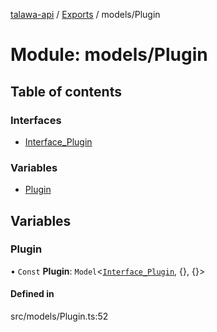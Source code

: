 [talawa-api](../README.md) / [Exports](../modules.md) / models/Plugin

# Module: models/Plugin

## Table of contents

### Interfaces

- [Interface\_Plugin](../interfaces/models_Plugin.Interface_Plugin.md)

### Variables

- [Plugin](models_Plugin.md#plugin)

## Variables

### Plugin

• `Const` **Plugin**: `Model`<[`Interface_Plugin`](../interfaces/models_Plugin.Interface_Plugin.md), {}, {}\>

#### Defined in

src/models/Plugin.ts:52
